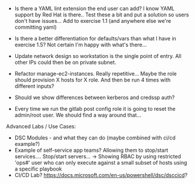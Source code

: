 * Is there a YAML lint extension the end user can add?  I know YAML support by Red Hat is there.. 
Test these a bit and put a solution so users don't have issues... 
Add to exercise 1.1 (and anywhere else we're committing yaml)

* Is there a better differentiation for defaults/vars than what I have in exercise 1.5?  Not certain I'm happy with what's there...

* Update network design so workstation is the single point of entry.  All other IPs could then be on private subnet.  

* Refactor manage-ec2-instances.  Really repetitive... Maybe the role should provision X hosts for X role.  And then be run 4 times with different inputs? 

* Should we show differences between kerberos and credssp auth? 

* Every time we run the gitlab post config role it is going to reset the admin/root user.  We should find a way around that... 

Advanced Labs / Use Cases: 
* DSC Modules - and what they can do (maybe combined with ci/cd example?)
* Example of self-service app teams?  Allowing them to stop/start services.... Stop/start servers... 
   -> Showing RBAC by using restricted 'ops#' user who can only execute against a small subset of hosts using a specific playbook
* CI/CD Lab? https://docs.microsoft.com/en-us/powershell/dsc/dsccicd?

